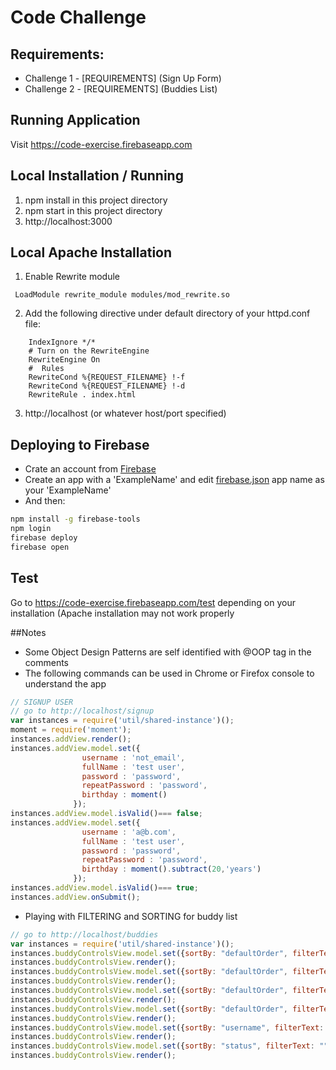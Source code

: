 # Code Challenge

## Requirements:

- Challenge 1 - [REQUIREMENTS] (Sign Up Form)
- Challenge 2 - [REQUIREMENTS] (Buddies List)

## Running Application
Visit https://code-exercise.firebaseapp.com

## Local Installation / Running

1. npm install in this project directory
2. npm start in this project directory
3. http://localhost:3000


## Local Apache Installation
1. Enable Rewrite module
```
 LoadModule rewrite_module modules/mod_rewrite.so
```
2. Add the following directive under default <Directory> directory of your httpd.conf file:
```
	IndexIgnore */*
	# Turn on the RewriteEngine
	RewriteEngine On
	#  Rules
	RewriteCond %{REQUEST_FILENAME} !-f
	RewriteCond %{REQUEST_FILENAME} !-d
	RewriteRule . index.html
```
3. http://localhost (or whatever host/port specified)

## Deploying to Firebase
- Crate an account from [Firebase](https://www.firebase.com)
- Create an app with a 'ExampleName' and edit [firebase.json](./firebase.json) app name as your 'ExampleName'
- And then:
```bash
npm install -g firebase-tools
npm login
firebase deploy
firebase open
```

## Test
Go to https://code-exercise.firebaseapp.com/test depending on your installation (Apache installation may not work properly

##Notes
- Some Object Design Patterns are self identified with @OOP tag in the comments
- The following commands can be used in Chrome or Firefox console to understand the app
```javascript
// SIGNUP USER
// go to http://localhost/signup
var instances = require('util/shared-instance')();
moment = require('moment');
instances.addView.render();
instances.addView.model.set({
                username : 'not_email',
                fullName : 'test user',
                password : 'password',
                repeatPassword : 'password',
                birthday : moment()
              });
instances.addView.model.isValid()=== false;
instances.addView.model.set({
                username : 'a@b.com',
                fullName : 'test user',
                password : 'password',
                repeatPassword : 'password',
                birthday : moment().subtract(20,'years')
              });
instances.addView.model.isValid()=== true;              
instances.addView.onSubmit();
```
- Playing with FILTERING and SORTING for buddy list
```javascript
// go to http://localhost/buddies
var instances = require('util/shared-instance')();
instances.buddyControlsView.model.set({sortBy: "defaultOrder", filterText: "am", filterPriority: false});
instances.buddyControlsView.render();
instances.buddyControlsView.model.set({sortBy: "defaultOrder", filterText: "am", filterPriority: true});
instances.buddyControlsView.render();
instances.buddyControlsView.model.set({sortBy: "defaultOrder", filterText: "am", filterPriority: false});
instances.buddyControlsView.render();
instances.buddyControlsView.model.set({sortBy: "defaultOrder", filterText: "", filterPriority: false});
instances.buddyControlsView.render();
instances.buddyControlsView.model.set({sortBy: "username", filterText: "", filterPriority: false});
instances.buddyControlsView.render();
instances.buddyControlsView.model.set({sortBy: "status", filterText: "", filterPriority: false});
instances.buddyControlsView.render();
```
